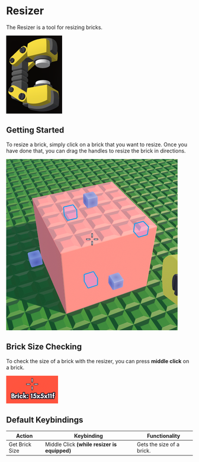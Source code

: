 # Resizer

The Resizer is a tool for resizing bricks.

![Resizer](../images/tools/resizer.png)

## Getting Started

To resize a brick, simply click on a brick that you want to resize. Once you have done that, you can drag the handles to resize the brick in directions.

![Resizer Tool](../images/tools/resizer_display.png)

## Brick Size Checking

To check the size of a brick with the resizer, you can press **middle click** on a brick.

![Resizer Brick Size](../images/tools/resizer_brick_size.png)

## Default Keybindings

|Action|Keybinding|Functionality|
|---|---|---|
|Get Brick Size|Middle Click **(while resizer is equipped)**|Gets the size of a brick.|